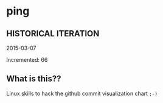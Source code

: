# ping

## HISTORICAL ITERATION
2015-03-07

Incremented: 66

## What is this?? 
Linux skills to hack the github commit visualization chart `;-)`
